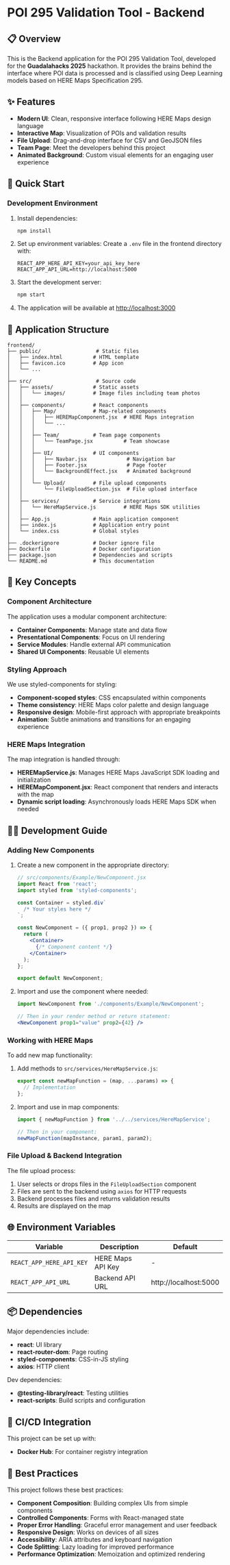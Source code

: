 # POI 295 Validation Tool - Backend

## 📋 Overview

This is the Backend application for the POI 295 Validation Tool, developed for the **Guadalahacks 2025** hackathon. It provides the brains behind the interface where POI data is processed and is classified using Deep Learning models based on HERE Maps Specification 295.

## ✨ Features

- **Modern UI**: Clean, responsive interface following HERE Maps design language
- **Interactive Map**: Visualization of POIs and validation results
- **File Upload**: Drag-and-drop interface for CSV and GeoJSON files
- **Team Page**: Meet the developers behind this project
- **Animated Background**: Custom visual elements for an engaging user experience

## 🚀 Quick Start

### Development Environment

1. Install dependencies:
   ```bash
   npm install
   ```

2. Set up environment variables:
   Create a `.env` file in the frontend directory with:
   ```
   REACT_APP_HERE_API_KEY=your_api_key_here
   REACT_APP_API_URL=http://localhost:5000
   ```

3. Start the development server:
   ```bash
   npm start
   ```

4. The application will be available at [http://localhost:3000](http://localhost:3000)


## 🧩 Application Structure

```
frontend/
├── public/                  # Static files
│   ├── index.html          # HTML template
│   ├── favicon.ico         # App icon
│   └── ...
│
├── src/                     # Source code
│   ├── assets/             # Static assets
│   │   └── images/         # Image files including team photos
│   │
│   ├── components/         # React components
│   │   ├── Map/            # Map-related components
│   │   │   ├── HEREMapComponent.jsx  # HERE Maps integration
│   │   │   └── ...
│   │   │
│   │   ├── Team/           # Team page components
│   │   │   └── TeamPage.jsx          # Team showcase
│   │   │
│   │   ├── UI/             # UI components
│   │   │   ├── Navbar.jsx             # Navigation bar
│   │   │   ├── Footer.jsx             # Page footer
│   │   │   └── BackgroundEffect.jsx   # Animated background
│   │   │
│   │   └── Upload/         # File upload components
│   │       └── FileUploadSection.jsx  # File upload interface
│   │
│   ├── services/           # Service integrations
│   │   └── HereMapService.js         # HERE Maps SDK utilities
│   │
│   ├── App.js              # Main application component
│   ├── index.js            # Application entry point
│   └── index.css           # Global styles
│
├── .dockerignore           # Docker ignore file
├── Dockerfile              # Docker configuration
├── package.json            # Dependencies and scripts
└── README.md               # This documentation
```

## 🧠 Key Concepts

### Component Architecture

The application uses a modular component architecture:

- **Container Components**: Manage state and data flow
- **Presentational Components**: Focus on UI rendering
- **Service Modules**: Handle external API communication
- **Shared UI Components**: Reusable UI elements

### Styling Approach

We use styled-components for styling:

- **Component-scoped styles**: CSS encapsulated within components
- **Theme consistency**: HERE Maps color palette and design language
- **Responsive design**: Mobile-first approach with appropriate breakpoints
- **Animation**: Subtle animations and transitions for an engaging experience

### HERE Maps Integration

The map integration is handled through:

- **HEREMapService.js**: Manages HERE Maps JavaScript SDK loading and initialization
- **HEREMapComponent.jsx**: React component that renders and interacts with the map
- **Dynamic script loading**: Asynchronously loads HERE Maps SDK when needed

## 👩‍💻 Development Guide

### Adding New Components

1. Create a new component in the appropriate directory:
   ```jsx
   // src/components/Example/NewComponent.jsx
   import React from 'react';
   import styled from 'styled-components';

   const Container = styled.div`
     /* Your styles here */
   `;

   const NewComponent = ({ prop1, prop2 }) => {
     return (
       <Container>
         {/* Component content */}
       </Container>
     );
   };

   export default NewComponent;
   ```

2. Import and use the component where needed:
   ```jsx
   import NewComponent from './components/Example/NewComponent';
   
   // Then in your render method or return statement:
   <NewComponent prop1="value" prop2={42} />
   ```

### Working with HERE Maps

To add new map functionality:

1. Add methods to `src/services/HereMapService.js`:
   ```javascript
   export const newMapFunction = (map, ...params) => {
     // Implementation
   };
   ```

2. Import and use in map components:
   ```javascript
   import { newMapFunction } from '../../services/HereMapService';
   
   // Then in your component:
   newMapFunction(mapInstance, param1, param2);
   ```

### File Upload & Backend Integration

The file upload process:

1. User selects or drops files in the `FileUploadSection` component
2. Files are sent to the backend using `axios` for HTTP requests
3. Backend processes files and returns validation results
4. Results are displayed on the map

## 🌐 Environment Variables

| Variable | Description | Default |
|----------|-------------|---------|
| `REACT_APP_HERE_API_KEY` | HERE Maps API Key | - |
| `REACT_APP_API_URL` | Backend API URL | http://localhost:5000 |

## 📦 Dependencies

Major dependencies include:

- **react**: UI library
- **react-router-dom**: Page routing
- **styled-components**: CSS-in-JS styling
- **axios**: HTTP client

Dev dependencies:

- **@testing-library/react**: Testing utilities
- **react-scripts**: Build scripts and configuration


## 🔄 CI/CD Integration

This project can be set up with:

- **Docker Hub**: For container registry integration

## 🌟 Best Practices

This project follows these best practices:

- **Component Composition**: Building complex UIs from simple components
- **Controlled Components**: Forms with React-managed state
- **Proper Error Handling**: Graceful error management and user feedback
- **Responsive Design**: Works on devices of all sizes
- **Accessibility**: ARIA attributes and keyboard navigation
- **Code Splitting**: Lazy loading for improved performance
- **Performance Optimization**: Memoization and optimized rendering
